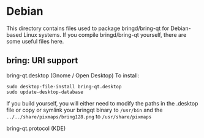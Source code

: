 
Debian
====================
This directory contains files used to package bringd/bring-qt
for Debian-based Linux systems. If you compile bringd/bring-qt yourself, there are some useful files here.

## bring: URI support ##


bring-qt.desktop  (Gnome / Open Desktop)
To install:

	sudo desktop-file-install bring-qt.desktop
	sudo update-desktop-database

If you build yourself, you will either need to modify the paths in
the .desktop file or copy or symlink your bringqt binary to `/usr/bin`
and the `../../share/pixmaps/bring128.png` to `/usr/share/pixmaps`

bring-qt.protocol (KDE)

